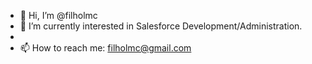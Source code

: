 - 👋 Hi, I’m @filholmc
- 👀 I’m currently interested in Salesforce Development/Administration.
- 
- 📫 How to reach me: filholmc@gmail.com

<!---
filholmc/filholmc is a ✨ special ✨ repository because its `README.md` (this file) appears on your GitHub profile.
You can click the Preview link to take a look at your changes.
--->
